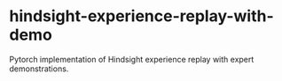 # hindsight-experience-replay-with-demo
Pytorch implementation of Hindsight experience replay with expert demonstrations.
